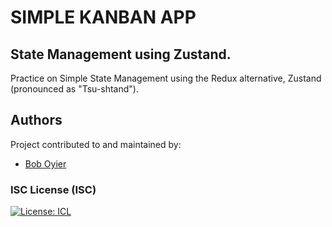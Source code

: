 # SIMPLE KANBAN APP

## State Management using Zustand.

Practice on Simple State Management using the Redux alternative, Zustand (pronounced as "Tsu-shtand").

## Authors

Project contributed to and maintained by:

- [Bob Oyier](https://github.com/oyieroyier/)

### ISC License (ISC)

[![License: ICL](https://img.shields.io/badge/License-ISC-blue.svg)](https://opensource.org/licenses/ISC)
